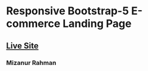 # Responsive Bootstrap-5 E-commerce Landing Page

## [Live Site](https://mizanmahi.github.io/bs-panda-commerce/)

### Mizanur Rahman